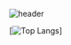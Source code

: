![header](https://capsule-render.vercel.app/api?type=waving&color=timeAuto&height=300&section=header&text=Welcome!&desc=Jiyeon's%20Github🍀%20&fontSize=70&descSize=40&fontColor=ffffff&fontAlignY=30)

[![Top Langs](https://github-readme-stats.vercel.app/api/top-langs/?username=chaejy&layout=compact)]
